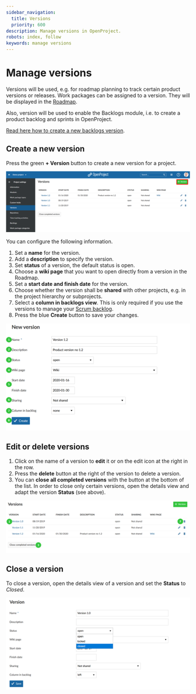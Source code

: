 ```yaml
---
sidebar_navigation:
  title: Versions
  priority: 600
description: Manage versions in OpenProject.
robots: index, follow
keywords: manage versions
---
```

# Manage versions

Versions will be used, e.g. for roadmap planning to track certain product versions or releases. Work packages can be assigned to a version. They will be displayed in the [Roadmap](../../roadmap).

Also, version will  be used to enable the Backlogs module, i.e. to create a product backlog and sprints in OpenProject.

[Read here how to create a new backlogs version](../../../backlogs-scrum/manage-sprints).

## Create a new version

Press the green **+ Version** button to create a new version for a project.

![User-guide-project-settins-versions](User-guide-project-settins-versions.png)

You can configure the following information.

1. Set a **name** for the version.
2. Add a **description** to specify the version.
3. Set **status** of a version, the default status is open.
4. Choose a **wiki page** that you want to open directly from a version in the Roadmap.
5. Set a **start date and finish date** for the version.
6. Choose whether the version shall be **shared** with other projects, e.g. in the project hierarchy or subprojects.
7. Select a **column in backlogs view**. This is only required if you use the versions to manage your [Scrum backlog](../../backlogs-scrum).
8. Press the blue **Create** button to save your changes.

![User-guide-project-settings-create-version](User-guide-project-settings-create-version.png)

## Edit or delete versions

1. Click on the name of a version to **edit** it or on the edit icon at the right in the row.
2. Press the **delete** button at the right of the version to delete a version.
3. You can **close all completed versions** with the button at the bottom of the list. In order to close only certain versions, open the details view and adapt the version **Status** (see above).

![User-guide-project-settings-edit-versions](User-guide-project-settings-edit-versions.png)

## Close a version

To close a version, open the details view of a version and set the **Status** to *Closed*.

![close version](image-20200129161010953.png)
